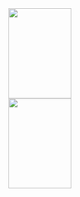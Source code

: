 <div>
  <a href="https://github.com/yanni-nadur">
    <img loading="lazy" style="width: 50%;" height="180em" src="https://github-readme-stats.vercel.app/api/top-langs/?username=yanni-nadur&layout=compact&langs_count=7&theme=dracula"/>
    <img loading="lazy" style="width: 50%;" height="180em" src="https://github-readme-stats.vercel.app/api?username=yanni-nadur&show_icons=true&theme=dracula"/>
  </a>
</div>
